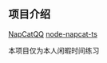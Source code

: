 ## 项目介绍

[NapCatQQ](https://github.com/NapNeko/NapCatQQ)
[node-napcat-ts](https://github.com/huankong233/node-napcat-ts)

本项目仅为本人闲暇时间练习
